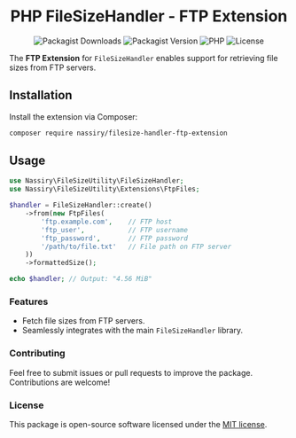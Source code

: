 <div align="center">

# PHP FileSizeHandler - FTP Extension

![Packagist Downloads](https://img.shields.io/packagist/dt/nassiry/filesize-handler-ftp-extension)
![Packagist Version](https://img.shields.io/packagist/v/nassiry/filesize-handler-ftp-extension)
![PHP](https://img.shields.io/badge/PHP-%5E8.0-blue)
![License](https://img.shields.io/github/license/nassiry/filesize-handler-ftp-extension)

</div>


The **FTP Extension** for `FileSizeHandler` enables support for retrieving file sizes from FTP servers.

## Installation

Install the extension via Composer:

```bash
composer require nassiry/filesize-handler-ftp-extension
```

## Usage
```php
use Nassiry\FileSizeUtility\FileSizeHandler;
use Nassiry\FileSizeUtility\Extensions\FtpFiles;

$handler = FileSizeHandler::create()
    ->from(new FtpFiles(
        'ftp.example.com',    // FTP host
        'ftp_user',           // FTP username
        'ftp_password',       // FTP password
        '/path/to/file.txt'   // File path on FTP server
    ))
    ->formattedSize();

echo $handler; // Output: "4.56 MiB"
```
### Features
- Fetch file sizes from FTP servers.
- Seamlessly integrates with the main `FileSizeHandler` library.

### Contributing
Feel free to submit issues or pull requests to improve the package. Contributions are welcome!

### License
This package is open-source software licensed under the [MIT license](LICENSE).
